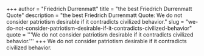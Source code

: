 +++
author = "Friedrich Durrenmatt"
title = "the best Friedrich Durrenmatt Quote"
description = "the best Friedrich Durrenmatt Quote: We do not consider patriotism desirable if it contradicts civilized behavior."
slug = "we-do-not-consider-patriotism-desirable-if-it-contradicts-civilized-behavior"
quote = '''We do not consider patriotism desirable if it contradicts civilized behavior.'''
+++
We do not consider patriotism desirable if it contradicts civilized behavior.
